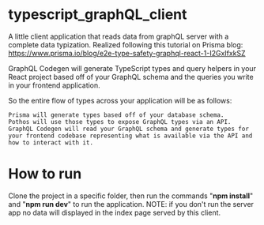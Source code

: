 # typescript_graphQL_client
A little client application that reads data from graphQL server with a complete data typization. Realized following this tutorial on Prisma blog: https://www.prisma.io/blog/e2e-type-safety-graphql-react-1-I2GxIfxkSZ

GraphQL Codegen will generate TypeScript types and query helpers in your React project based off of your GraphQL schema and the queries you write in your frontend application.

So the entire flow of types across your application will be as follows:

    Prisma will generate types based off of your database schema.
    Pothos will use those types to expose GraphQL types via an API.
    GraphQL Codegen will read your GraphQL schema and generate types for your frontend codebase representing what is available via the API and how to interact with it.

# How to run

Clone the project in a specific folder, then run the commands "<b>npm install</b>" and "<b>npm run dev</b>" to run the application.
NOTE: if you don't run the server app no data will displayed in the index page served by this client.
